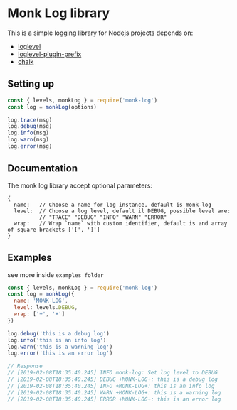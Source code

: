 # Monk Log library

This is a simple logging library for Nodejs projects depends on:
- [loglevel](https://github.com/pimterry/loglevel)
- [loglevel-plugin-prefix](https://github.com/kutuluk/loglevel-plugin-prefix)
- [chalk](https://github.com/chalk/chalk#readme)

## Setting up

```javascript
const { levels, monkLog } = require('monk-log')
const log = monkLog(options)

log.trace(msg)
log.debug(msg)
log.info(msg)
log.warn(msg)
log.error(msg)

```

## Documentation

The monk log library accept optional parameters:
```
{
  name:   // Choose a name for log instance, default is monk-log
  level:  // Choose a log level, default il DEBUG, possible level are:
          // "TRACE" "DEBUG" "INFO" "WARN" "ERROR"
  wrap:   // Wrap `name` with custom identifier, default is and array of square brackets ['[', ']']
}
```

## Examples

see more inside `examples folder`

```javascript
const { levels, monkLog } = require('monk-log')
const log = monkLog({
  name: 'MONK-LOG',
  level: levels.DEBUG,
  wrap: ['+', '+']
})

log.debug('this is a debug log')
log.info('this is an info log')
log.warn('this is a warning log')
log.error('this is an error log')

// Response
// [2019-02-08T18:35:40.245] INFO monk-log: Set log level to DEBUG
// [2019-02-08T18:35:40.245] DEBUG +MONK-LOG+: this is a debug log
// [2019-02-08T18:35:40.245] INFO +MONK-LOG+: this is an info log
// [2019-02-08T18:35:40.245] WARN +MONK-LOG+: this is a warning log
// [2019-02-08T18:35:40.245] ERROR +MONK-LOG+: this is an error log

```

